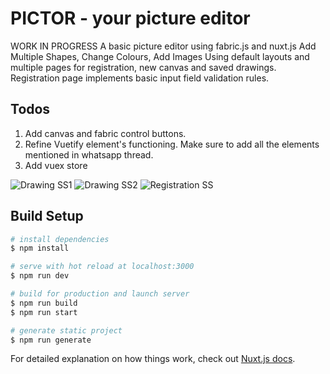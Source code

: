 # PICTOR - your picture editor

WORK IN PROGRESS
A basic picture editor using fabric.js and nuxt.js
Add Multiple Shapes, Change Colours, Add Images
Using default layouts and multiple pages for registration, new canvas and saved drawings.
Registration page implements basic input field validation rules.

## Todos

1. Add canvas and fabric control buttons.
2. Refine Vuetify element's functioning. Make sure to add all the elements mentioned in whatsapp thread.
3. Add vuex store

![Drawing SS1](https://github.com/NandeeshG/PICTOR/blob/main/screenshots/ss_draw2.png?raw=true)
![Drawing SS2](https://github.com/NandeeshG/PICTOR/blob/main/screenshots/ss_draw.png?raw=true)
![Registration SS](https://github.com/NandeeshG/PICTOR/blob/main/screenshots/ss_reg.png?raw=true)

## Build Setup

```bash
# install dependencies
$ npm install

# serve with hot reload at localhost:3000
$ npm run dev

# build for production and launch server
$ npm run build
$ npm run start

# generate static project
$ npm run generate
```

For detailed explanation on how things work, check out [Nuxt.js docs](https://nuxtjs.org).
